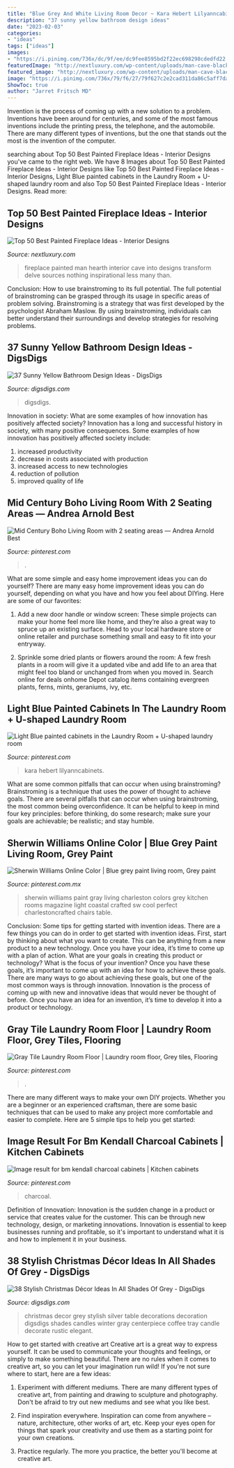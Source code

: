 ```yaml
---
title: "Blue Grey And White Living Room Decor ~ Kara Hebert Lilyanncabinets"
description: "37 sunny yellow bathroom design ideas"
date: "2023-02-03"
categories:
- "ideas"
tags: ["ideas"]
images:
- "https://i.pinimg.com/736x/dc/9f/ee/dc9fee8595bd2f22ec698298cdedfd22.jpg"
featuredImage: "http://nextluxury.com/wp-content/uploads/man-cave-black-painted-fireplace-design.jpg"
featured_image: "http://nextluxury.com/wp-content/uploads/man-cave-black-painted-fireplace-design.jpg"
image: "https://i.pinimg.com/736x/79/f6/27/79f627c2e2cad311da86c5aff7dab57b.jpg"
ShowToc: true
author: "Jarret Fritsch MD"
---
```



Invention is the process of coming up with a new solution to a problem. Inventions have been around for centuries, and some of the most famous inventions include the printing press, the telephone, and the automobile. There are many different types of inventions, but the one that stands out the most is the invention of the computer.

	

		
searching about Top 50 Best Painted Fireplace Ideas - Interior Designs you've came to the right web. We have 8 Images about Top 50 Best Painted Fireplace Ideas - Interior Designs like Top 50 Best Painted Fireplace Ideas - Interior Designs, Light Blue painted cabinets in the Laundry Room + U-shaped laundry room and also Top 50 Best Painted Fireplace Ideas - Interior Designs. Read more:
		
    
## Top 50 Best Painted Fireplace Ideas - Interior Designs

<img loading=lazy src="http://nextluxury.com/wp-content/uploads/man-cave-black-painted-fireplace-design.jpg" onerror="this.onerror=null;this.src='https://tse2.mm.bing.net/th?id=OIP.x1tkn2PWqzKb00WuU9rIDgAAAA&amp;pid=15.1';" alt="Top 50 Best Painted Fireplace Ideas - Interior Designs">

_Source: nextluxury.com_

>fireplace painted man hearth interior cave into designs transform delve sources nothing inspirational less many than. 

	

Conclusion: How to use brainstroming to its full potential.
The full potential of brainstroming can be grasped through its usage in specific areas of problem solving. Brainstroming is a strategy that was first developed by the psychologist Abraham Maslow. By using brainstroming, individuals can better understand their surroundings and develop strategies for resolving problems.

    
## 37 Sunny Yellow Bathroom Design Ideas - DigsDigs

<img loading=lazy src="https://www.digsdigs.com/photos/yellow-bathroom-designs-29-554x833.jpg" onerror="this.onerror=null;this.src='https://tse2.mm.bing.net/th?id=OIP.Ovm1mdvHmVgzD0tTc-gnbQHaLI&amp;pid=15.1';" alt="37 Sunny Yellow Bathroom Design Ideas - DigsDigs">

_Source: digsdigs.com_

>digsdigs. 

	

Innovation in society: What are some examples of how innovation has positively affected society?
Innovation has a long and successful history in society, with many positive consequences. Some examples of how innovation has positively affected society include: 
1. increased productivity 
2. decrease in costs associated with production 
3. increased access to new technologies 
4. reduction of pollution 
5. improved quality of life 

    
## Mid Century Boho Living Room With 2 Seating Areas — Andrea Arnold Best

<img loading=lazy src="https://i.pinimg.com/736x/e4/cf/0d/e4cf0dccf24e99bd3d0998f05f65db8b.jpg" onerror="this.onerror=null;this.src='https://tse2.mm.bing.net/th?id=OIP.ecPOHbdhrt17dgC5BScpKgHaJ4&amp;pid=15.1';" alt="Mid Century Boho Living Room with 2 seating areas — Andrea Arnold Best">

_Source: pinterest.com_

>. 

	

What are some simple and easy home improvement ideas you can do yourself?
There are many easy home improvement ideas you can do yourself, depending on what you have and how you feel about DIYing. Here are some of our favorites:
1. Add a new door handle or window screen: These simple projects can make your home feel more like home, and they’re also a great way to spruce up an existing surface. Head to your local hardware store or online retailer and purchase something small and easy to fit into your entryway.

2. Sprinkle some dried plants or flowers around the room: A few fresh plants in a room will give it a updated vibe and add life to an area that might feel too bland or unchanged from when you moved in. Search online for deals onhome Depot catalog items containing evergreen plants, ferns, mints, geraniums, ivy, etc.

    
## Light Blue Painted Cabinets In The Laundry Room + U-shaped Laundry Room

<img loading=lazy src="https://i.pinimg.com/736x/79/f6/27/79f627c2e2cad311da86c5aff7dab57b.jpg" onerror="this.onerror=null;this.src='https://tse2.mm.bing.net/th?id=OIP.6fUjjaWvYfRxfdiXlC1VfAHaJ5&amp;pid=15.1';" alt="Light Blue painted cabinets in the Laundry Room + U-shaped laundry room">

_Source: pinterest.com_

>kara hebert lilyanncabinets. 

	

What are some common pitfalls that can occur when using brainstroming?
Brainstroming is a technique that uses the power of thought to achieve goals. There are several pitfalls that can occur when using brainstroming, the most common being overconfidence. It can be helpful to keep in mind four key principles: before thinking, do some research; make sure your goals are achievable; be realistic; and stay humble.

    
## Sherwin Williams Online Color | Blue Grey Paint Living Room, Grey Paint

<img loading=lazy src="https://i.pinimg.com/736x/dc/9f/ee/dc9fee8595bd2f22ec698298cdedfd22.jpg" onerror="this.onerror=null;this.src='https://tse2.mm.bing.net/th?id=OIP.0p8Xu6x6XD82OYFo8VcJTQHaLH&amp;pid=15.1';" alt="Sherwin Williams Online Color | Blue grey paint living room, Grey paint">

_Source: pinterest.com.mx_

>sherwin williams paint gray living charleston colors grey kitchen rooms magazine light coastal crafted sw cool perfect charlestoncrafted chairs table. 

	

Conclusion: Some tips for getting started with invention ideas.
There are a few things you can do in order to get started with invention ideas. First, start by thinking about what you want to create. This can be anything from a new product to a new technology. Once you have your idea, it’s time to come up with a plan of action. What are your goals in creating this product or technology? What is the focus of your invention? Once you have these goals, it’s important to come up with an idea for how to achieve these goals. There are many ways to go about achieving these goals, but one of the most common ways is through innovation. Innovation is the process of coming up with new and innovative ideas that would never be thought of before. Once you have an idea for an invention, it’s time to develop it into a product or technology.

    
## Gray Tile Laundry Room Floor | Laundry Room Floor, Grey Tiles, Flooring

<img loading=lazy src="https://i.pinimg.com/736x/3b/56/08/3b560870bb1a97aaa8df3fb02c937b1b.jpg" onerror="this.onerror=null;this.src='https://tse4.mm.bing.net/th?id=OIP.L_TETbuKOAwc0LIxmRJ8iQHaLG&amp;pid=15.1';" alt="Gray Tile Laundry Room Floor | Laundry room floor, Grey tiles, Flooring">

_Source: pinterest.com_

>. 

	

There are many different ways to make your own DIY projects. Whether you are a beginner or an experienced craftsman, there are some basic techniques that can be used to make any project more comfortable and easier to complete. Here are 5 simple tips to help you get started:

    
## Image Result For Bm Kendall Charcoal Cabinets | Kitchen Cabinets

<img loading=lazy src="https://i.pinimg.com/736x/b4/c4/f6/b4c4f61825c9d1953550215076cfc8c1.jpg" onerror="this.onerror=null;this.src='https://tse3.mm.bing.net/th?id=OIP.3DdLoOgAV9ZGpZxUJ6CvjwHaJ4&amp;pid=15.1';" alt="Image result for bm kendall charcoal cabinets | Kitchen cabinets">

_Source: pinterest.com_

>charcoal. 

	

Definition of Innovation:
Innovation is the sudden change in a product or service that creates value for the customer. This can be through new technology, design, or marketing innovations. Innovation is essential to keep businesses running and profitable, so it's important to understand what it is and how to implement it in your business.

    
## 38 Stylish Christmas Décor Ideas In All Shades Of Grey - DigsDigs

<img loading=lazy src="http://www.digsdigs.com/photos/stylish-christmas-decor-ideas-in-all-shades-of-grey-31-554x833.jpg" onerror="this.onerror=null;this.src='https://tse1.mm.bing.net/th?id=OIP.pYk-Q_p3WhLF-w33R2UvUgHaLI&amp;pid=15.1';" alt="38 Stylish Christmas Décor Ideas In All Shades Of Grey - DigsDigs">

_Source: digsdigs.com_

>christmas decor grey stylish silver table decorations decoration digsdigs shades candles winter gray centerpiece coffee tray candle decorate rustic elegant. 

	

How to get started with creative art
Creative art is a great way to express yourself. It can be used to communicate your thoughts and feelings, or simply to make something beautiful. There are no rules when it comes to creative art, so you can let your imagination run wild! If you're not sure where to start, here are a few ideas:
1. Experiment with different mediums. There are many different types of creative art, from painting and drawing to sculpture and photography. Don't be afraid to try out new mediums and see what you like best.

2. Find inspiration everywhere. Inspiration can come from anywhere – nature, architecture, other works of art, etc. Keep your eyes open for things that spark your creativity and use them as a starting point for your own creations.

3. Practice regularly. The more you practice, the better you'll become at creative art.

